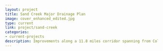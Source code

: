 ```yaml
---
layout: project
title: Sand Creek Major Drainage Plan
image: cover_enhanced_edited.jpg
type: current
link: project/sand-creek
categories:
- current-projects
description: Improvements along a 11.8 miles corridor spanning from Colfax Ave to the South Platte River confluence  
---
```

